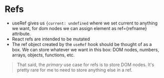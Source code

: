 # Refs

- useRef gives us `{current: undefined` where we set current to anything we want, for dom nodes we can assign element as ref={refname} attribute.
- React refs are intended to be mutated
- The ref object created by the `useRef` hook should be thought of as a box. We can store whatever we want in this box: DOM nodes, numbers, arrays, objects, functions, etc.

> That said, the _primary_ use case for refs is to store DOM nodes. It's pretty rare for me to need to store anything else in a ref.
